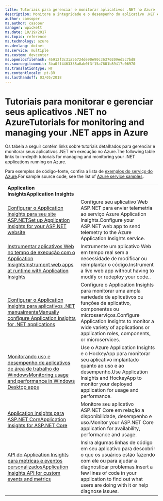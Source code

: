 ```yaml
---
title: Tutoriais para gerenciar e monitorar aplicativos .NET no Azure
description: Monitore a integridade e o desempenho do aplicativo .NET em execução no Azure e instrumente a telemetria para salvar informações sobre como as pessoas usam o seu aplicativo.
author: camsoper
ms.author: casoper
manager: wpickett
ms.date: 10/19/2017
ms.topic: reference
ms.technology: azure
ms.devlang: dotnet
ms.service: multiple
ms.custom: devcenter
ms.openlocfilehash: 46912f3c31a56724de90e90c36370209ed5c7bd8
ms.sourcegitcommit: 3ba0ff4463338a0ab0f3f15a7601b89417c06970
ms.translationtype: HT
ms.contentlocale: pt-BR
ms.lasthandoff: 03/05/2018
---
```

# <a name="tutorials-for-monitoring-and-managing-your-net-apps-in-azure"></a><span data-ttu-id="141a3-103">Tutoriais para monitorar e gerenciar seus aplicativos .NET no Azure</span><span class="sxs-lookup"><span data-stu-id="141a3-103">Tutorials for monitoring and managing your .NET apps in Azure</span></span>

<span data-ttu-id="141a3-104">Os tabela a seguir contém links sobre tutoriais detalhados para gerenciar e monitorar seus aplicativos .NET em execução no Azure.</span><span class="sxs-lookup"><span data-stu-id="141a3-104">The following table links to in-depth tutorials for managing and monitoring your .NET applications running on Azure.</span></span> 

<span data-ttu-id="141a3-105">Para exemplos de código-fonte, confira a lista de [exemplos do serviço do Azure](https://azure.microsoft.com/resources/samples/?platform=dotnet).</span><span class="sxs-lookup"><span data-stu-id="141a3-105">For sample source code, see the list of [Azure service samples](https://azure.microsoft.com/resources/samples/?platform=dotnet).</span></span>

| | |
|---|---|
| <span data-ttu-id="141a3-106">**Application Insights**</span><span class="sxs-lookup"><span data-stu-id="141a3-106">**Application Insights**</span></span> ||
| <span data-ttu-id="141a3-107">[Configurar o Application Insights para seu site ASP.NET][1]</span><span class="sxs-lookup"><span data-stu-id="141a3-107">[Set up Application Insights for your ASP.NET website][1]</span></span> | <span data-ttu-id="141a3-108">Configure seu aplicativo Web ASP.NET para enviar telemetria ao serviço Azure Application Insights.</span><span class="sxs-lookup"><span data-stu-id="141a3-108">Configure your ASP.NET web app to send telemetry to the Azure Application Insights service.</span></span> | 
| <span data-ttu-id="141a3-109">[Instrumentar aplicativos Web no tempo de execução com o Application Insights][2]</span><span class="sxs-lookup"><span data-stu-id="141a3-109">[Instrument web apps at runtime with Application Insights][2]</span></span> | <span data-ttu-id="141a3-110">Instrumente um aplicativo Web em tempo real sem a necessidade de modificar ou reimplantar o código.</span><span class="sxs-lookup"><span data-stu-id="141a3-110">Instrument a live web app without having to modify or redeploy your code..</span></span> | 
| <span data-ttu-id="141a3-111">[Configurar o Application Insights para aplicativos .NET manualmente][3]</span><span class="sxs-lookup"><span data-stu-id="141a3-111">[Manually configure Application Insights for .NET applications][3]</span></span> | <span data-ttu-id="141a3-112">Configure o Application Insights para monitorar uma ampla variedade de aplicativos ou funções de aplicativo, componentes ou microsserviços.</span><span class="sxs-lookup"><span data-stu-id="141a3-112">Configure Application Insights to monitor a wide variety of applications or application roles, components, or microservices.</span></span> | 
| <span data-ttu-id="141a3-113">[Monitorando uso e desempenho de aplicativos de área de trabalho do Windows][4]</span><span class="sxs-lookup"><span data-stu-id="141a3-113">[Monitoring usage and performance in Windows Desktop apps][4]</span></span> | <span data-ttu-id="141a3-114">Use o Azure Application Insights e o HockeyApp para monitorar seu aplicativo implantado quanto ao uso e ao desempenho.</span><span class="sxs-lookup"><span data-stu-id="141a3-114">Use Application Insights and HockeyApp to monitor your deployed application for usage and performance.</span></span> | 
| <span data-ttu-id="141a3-115">[Application Insights para ASP.NET Core][5]</span><span class="sxs-lookup"><span data-stu-id="141a3-115">[Application Insights for ASP.NET Core][5]</span></span> | <span data-ttu-id="141a3-116">Monitore seu aplicativo ASP.NET Core em relação a disponibilidade, desempenho e uso.</span><span class="sxs-lookup"><span data-stu-id="141a3-116">Monitor your ASP.NET Core application for availability, performance and usage.</span></span> | 
| <span data-ttu-id="141a3-117">[API do Application Insights para métricas e eventos personalizados][6]</span><span class="sxs-lookup"><span data-stu-id="141a3-117">[Application Insights API for custom events and metrics][6]</span></span> | <span data-ttu-id="141a3-118">Insira algumas linhas de código em seu aplicativo para descobrir o que os usuários estão fazendo com ele ou para ajudar a diagnosticar problemas.</span><span class="sxs-lookup"><span data-stu-id="141a3-118">Insert a few lines of code in your application to find out what users are doing with it or help diagnose issues.</span></span> | 


[1]: /azure/application-insights/app-insights-asp-net
[2]: /azure/application-insights/app-insights-monitor-performance-live-website-now
[3]: /azure/application-insights/app-insights-windows-services
[4]: /azure/application-insights/app-insights-windows-desktop
[5]: /azure/application-insights/app-insights-asp-net-core
[6]: /azure/application-insights/app-insights-api-custom-events-metrics
